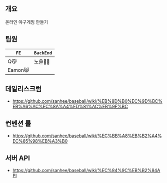 
## 개요
온라인 야구게임 만들기

## 팀원
|`FE`|`BackEnd`|
|---|---|
|Q😽|노을🤷‍♂️|
|Eamon😸||


## 데일리스크럼
- https://github.com/sanhee/baseball/wiki/%EB%8D%B0%EC%9D%BC%EB%A6%AC%EC%8A%A4%ED%81%AC%EB%9F%BC

## 컨벤션 룰
- https://github.com/sanhee/baseball/wiki/%EC%BB%A8%EB%B2%A4%EC%85%98%EB%A3%B0

## 서버 API
- https://github.com/sanhee/baseball/wiki/%EC%84%9C%EB%B2%84API
